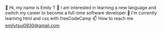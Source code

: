  👋 Hi, my name is Emily T
 👀 I am interested in learning a new language and switch my career to become a full-time software developer
 🌱 I’m currently learning html and css with freeCodeCamp
 📫 How to reach me emilytsui0930@gmail.com

<!---
Cheesemily/Cheesemily is a ✨ special ✨ repository because its `README.md` (this file) appears on your GitHub profile.
You can click the Preview link to take a look at your changes.
--->
